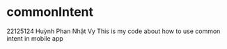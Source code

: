 # commonIntent
 
22125124 Huỳnh Phan Nhật Vy This is my code about how to use common intent in mobile app

